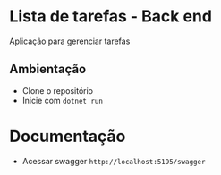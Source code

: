 # Lista de tarefas - Back end

Aplicação para gerenciar tarefas

## Ambientação
- Clone o repositório
- Inicie com `dotnet run`

# Documentação
- Acessar swagger `http://localhost:5195/swagger`

